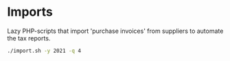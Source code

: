 Imports
===============
Lazy PHP-scripts that import 'purchase invoices' from suppliers
to automate the tax reports.

```bash
./import.sh -y 2021 -q 4
```
